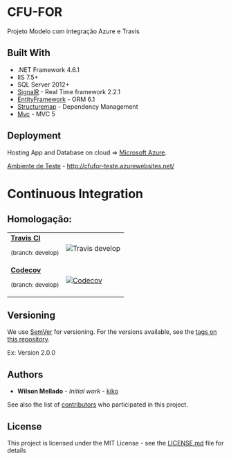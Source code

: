 # CFU-FOR

Projeto Modelo com integração Azure e Travis

## Built With

* .NET Framework 4.6.1
* IIS 7.5+
* SQL Server 2012+
* [SignalR](https://github.com/aspnet/SignalR/) - Real Time framework 2.2.1
* [EntityFramework](https://github.com/aspnet/EntityFramework/) - ORM 6.1
* [Structuremap](https://github.com/structuremap/structuremap/) - Dependency Management
* [Mvc](https://github.com/aspnet/Mvc/) - MVC 5

## Deployment

Hosting App and Database on cloud => [Microsoft Azure](https://portal.azure.com/).

[Ambiente de Teste](http://cfufor-teste.azurewebsites.net/) - http://cfufor-teste.azurewebsites.net/

# Continuous Integration

## Homologação:
<table>
  <tr>
    <td>
      <a href="https://travis-ci.org/"><strong>Travis CI</strong></a><p><sup>(branch: develop)</sup></p>
    </td>
    <td>
      <img src="https://travis-ci.com/wmkDev/CFUFOR.svg?token=DU6rCTpvc6QuqpgHb6S9&branch=develop" alt="Travis develop">    
    </td>
  </tr>
  <tr>
    <td>
      <a href="https://codecov.io/"><strong>Codecov</strong></a><p><sup>(branch: develop)</sup></p>
    </td>
    <td>
      <a href="https://codecov.io/gh/wmkDev/CFUFOR">
        <img src="https://codecov.io/gh/wmkDev/CFUFOR/branch/develop/graph/badge.svg?token=XtftekJqkM" alt="Codecov" />
      </a>
    </td>
  </tr>
</table>




## Versioning

We use [SemVer](http://semver.org/) for versioning. For the versions available, see the [tags on this repository](https://github.com/wmkDev/CFUFOR/tags). 

Ex: Version 2.0.0

## Authors

* **Wilson Mellado** - *Initial work* - [kiko](https://github.com/wmkDev)

See also the list of [contributors](https://github.com/wmkDev/CFUFOR/contributors) who participated in this project.

## License

This project is licensed under the MIT License - see the [LICENSE.md](LICENSE.md) file for details
